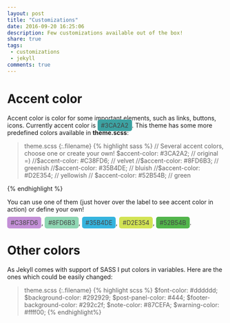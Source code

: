 ```yaml
---
layout: post
title: "Customizations"
date: 2016-09-20 16:25:06
description: Few customizations available out of the box!
share: true
tags:
 - customizations
 - jekyll
comments: true
---
```


# Accent color

Accent color is color for some important elements, such as links, buttons, icons. Currently accent color is <span class="label" style="background-color:#3CA2A2; color:#444444">#3CA2A2</span>. This theme has some more predefined colors available in **theme.scss**:

>theme.scss
{:.filename}
{% highlight sass %}
 // Several accent colors, choose one or create your own!
 $accent-color: #3CA2A2;    // original =)
 //$accent-color: #C38FD6;  // velvet
 //$accent-color: #8FD6B3;  // greenish
 //$accent-color: #35B4DE;  // bluish
 //$accent-color: #D2E354;  // yellowish
 // $accent-color: #52B54B;  // green
 
{% endhighlight %}

You can use one of them (just hover over the label to see accent color in action) or define your own!

<span class="label" style="background-color:#C38FD6; color:#444444">#C38FD6</span>, <span class="label" style="background-color:#8FD6B3; color:#444444">#8FD6B3</span>, <span class="label" style="background-color:#35B4DE; color:#444444">#35B4DE</span>, <span class="label" style="background-color:#D2E354; color:#444444">#D2E354</span>, <span class="label" style="background-color:#52B54B; color:#444444">#52B54B</span>. 
 
<script>
  $('.label').hover(function(){
    var color = $(this).text();
    [].forEach.call($('a'), function(item) {
      item.style.color = color
    })
  })
</script>

<style>
  .label{
    cursor: default;
    border-radius: 5px;
    padding: 5px 8px;
  }
</style>

# Other colors

As Jekyll comes with support of SASS I put colors in variables. Here are the ones which could be easily changed:

>theme.scss
{:.filename}
{% highlight scss %}
$font-color: #dddddd;
$background-color: #292929;
$post-panel-color: #444;
$footer-background-color: #292c2f;
$note-color: #87CEFA;
$warning-color: #ffff00;
{% endhighlight%}